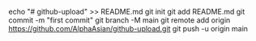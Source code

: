 echo "# github-upload" >> README.md
git init
git add README.md
git commit -m "first commit"
git branch -M main
git remote add origin https://github.com/AlphaAsian/github-upload.git
git push -u origin main
